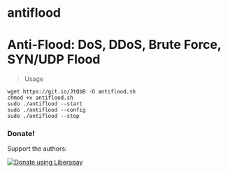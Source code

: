 # antiflood
# Anti-Flood: DoS, DDoS, Brute Force, SYN/UDP Flood
> Usage
``` 
wget https://git.io/JtQbB -O antiflood.sh
chmod +x antiflood.sh
sudo ./antiflood --start
sudo ./antiflood --config
sudo ./antiflood --stop
```
### Donate!
Support the authors:

<noscript><a href="https://liberapay.com/thelinuxchoice/donate"><img alt="Donate using Liberapay" src="https://liberapay.com/assets/widgets/donate.svg"></a></noscript>
